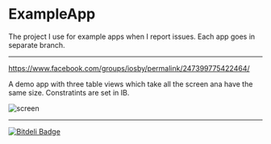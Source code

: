 ExampleApp
==========

The project I use for example apps when I report issues. Each app goes in separate branch.

---

https://www.facebook.com/groups/iosby/permalink/247399775422464/

A demo app with three table views which take all the screen ana have the same size. Constratints are set in IB.

![screen](https://raw.github.com/yas375/ExampleApp/cocoaheads-belarus-247399775422464/screenshot.png)

---

[![Bitdeli Badge](https://d2weczhvl823v0.cloudfront.net/yas375/exampleapp/trend.png)](https://bitdeli.com/free "Bitdeli Badge")

